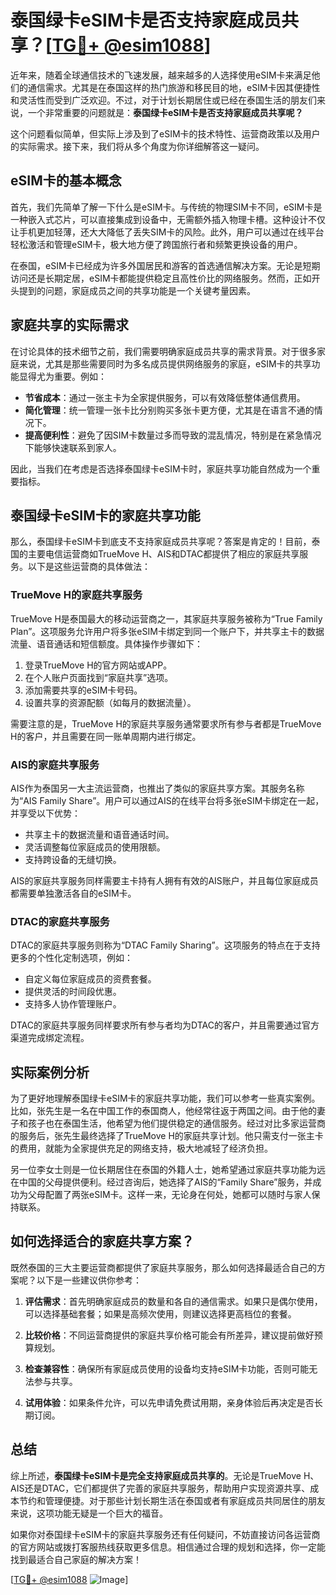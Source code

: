 # 泰国绿卡eSIM卡是否支持家庭成员共享？[[TG💪+ @esim1088](https://t.me/s/esim1088)]

近年来，随着全球通信技术的飞速发展，越来越多的人选择使用eSIM卡来满足他们的通信需求。尤其是在泰国这样的热门旅游和移民目的地，eSIM卡因其便捷性和灵活性而受到广泛欢迎。不过，对于计划长期居住或已经在泰国生活的朋友们来说，一个非常重要的问题就是：**泰国绿卡eSIM卡是否支持家庭成员共享呢？**

这个问题看似简单，但实际上涉及到了eSIM卡的技术特性、运营商政策以及用户的实际需求。接下来，我们将从多个角度为你详细解答这一疑问。

## eSIM卡的基本概念

首先，我们先简单了解一下什么是eSIM卡。与传统的物理SIM卡不同，eSIM卡是一种嵌入式芯片，可以直接集成到设备中，无需额外插入物理卡槽。这种设计不仅让手机更加轻薄，还大大降低了丢失SIM卡的风险。此外，用户可以通过在线平台轻松激活和管理eSIM卡，极大地方便了跨国旅行者和频繁更换设备的用户。

在泰国，eSIM卡已经成为许多外国居民和游客的首选通信解决方案。无论是短期访问还是长期定居，eSIM卡都能提供稳定且高性价比的网络服务。然而，正如开头提到的问题，家庭成员之间的共享功能是一个关键考量因素。

## 家庭共享的实际需求

在讨论具体的技术细节之前，我们需要明确家庭成员共享的需求背景。对于很多家庭来说，尤其是那些需要同时为多名成员提供网络服务的家庭，eSIM卡的共享功能显得尤为重要。例如：

- **节省成本**：通过一张主卡为全家提供服务，可以有效降低整体通信费用。
- **简化管理**：统一管理一张卡比分别购买多张卡更方便，尤其是在语言不通的情况下。
- **提高便利性**：避免了因SIM卡数量过多而导致的混乱情况，特别是在紧急情况下能够快速联系到家人。

因此，当我们在考虑是否选择泰国绿卡eSIM卡时，家庭共享功能自然成为一个重要指标。

## 泰国绿卡eSIM卡的家庭共享功能

那么，泰国绿卡eSIM卡到底支不支持家庭成员共享呢？答案是肯定的！目前，泰国的主要电信运营商如TrueMove H、AIS和DTAC都提供了相应的家庭共享服务。以下是这些运营商的具体做法：

### TrueMove H的家庭共享服务

TrueMove H是泰国最大的移动运营商之一，其家庭共享服务被称为“True Family Plan”。这项服务允许用户将多张eSIM卡绑定到同一个账户下，并共享主卡的数据流量、语音通话和短信额度。具体操作步骤如下：

1. 登录TrueMove H的官方网站或APP。
2. 在个人账户页面找到“家庭共享”选项。
3. 添加需要共享的eSIM卡号码。
4. 设置共享的资源配额（如每月的数据流量）。

需要注意的是，TrueMove H的家庭共享服务通常要求所有参与者都是TrueMove H的客户，并且需要在同一账单周期内进行绑定。

### AIS的家庭共享服务

AIS作为泰国另一大主流运营商，也推出了类似的家庭共享方案。其服务名称为“AIS Family Share”。用户可以通过AIS的在线平台将多张eSIM卡绑定在一起，并享受以下优势：

- 共享主卡的数据流量和语音通话时间。
- 灵活调整每位家庭成员的使用限额。
- 支持跨设备的无缝切换。

AIS的家庭共享服务同样需要主卡持有人拥有有效的AIS账户，并且每位家庭成员都需要单独激活各自的eSIM卡。

### DTAC的家庭共享服务

DTAC的家庭共享服务则称为“DTAC Family Sharing”。这项服务的特点在于支持更多的个性化定制选项，例如：

- 自定义每位家庭成员的资费套餐。
- 提供灵活的时间段优惠。
- 支持多人协作管理账户。

DTAC的家庭共享服务同样要求所有参与者均为DTAC的客户，并且需要通过官方渠道完成绑定流程。

## 实际案例分析

为了更好地理解泰国绿卡eSIM卡的家庭共享功能，我们可以参考一些真实案例。比如，张先生是一名在中国工作的泰国商人，他经常往返于两国之间。由于他的妻子和孩子也在泰国生活，他希望为他们提供稳定的通信服务。经过对比多家运营商的服务后，张先生最终选择了TrueMove H的家庭共享计划。他只需支付一张主卡的费用，就能为全家提供充足的网络支持，极大地减轻了经济负担。

另一位李女士则是一位长期居住在泰国的外籍人士，她希望通过家庭共享功能为远在中国的父母提供便利。经过咨询后，她选择了AIS的“Family Share”服务，并成功为父母配置了两张eSIM卡。这样一来，无论身在何处，她都可以随时与家人保持联系。

## 如何选择适合的家庭共享方案？

既然泰国的三大主要运营商都提供了家庭共享服务，那么如何选择最适合自己的方案呢？以下是一些建议供你参考：

1. **评估需求**：首先明确家庭成员的数量和各自的通信需求。如果只是偶尔使用，可以选择基础套餐；如果是高频次使用，则建议选择更高档位的套餐。
   
2. **比较价格**：不同运营商提供的家庭共享价格可能会有所差异，建议提前做好预算规划。

3. **检查兼容性**：确保所有家庭成员使用的设备均支持eSIM卡功能，否则可能无法参与共享。

4. **试用体验**：如果条件允许，可以先申请免费试用期，亲身体验后再决定是否长期订阅。

## 总结

综上所述，**泰国绿卡eSIM卡是完全支持家庭成员共享的**。无论是TrueMove H、AIS还是DTAC，它们都提供了完善的家庭共享服务，帮助用户实现资源共享、成本节约和管理便捷。对于那些计划长期生活在泰国或者有家庭成员共同居住的朋友来说，这项功能无疑是一个巨大的福音。

如果你对泰国绿卡eSIM卡的家庭共享服务还有任何疑问，不妨直接访问各运营商的官方网站或拨打客服热线获取更多信息。相信通过合理的规划和选择，你一定能找到最适合自己家庭的解决方案！

[[TG💪+ @esim1088](https://t.me/s/esim1088) ![Image](https://i.postimg.cc/4NQfJmqS/Snipaste-2025-05-13-00-14-12.png)]
